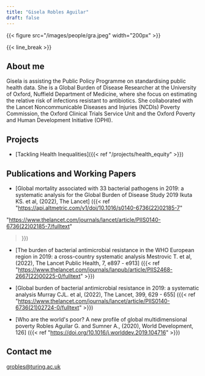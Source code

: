 ```yaml
---
title: "Gisela Robles Aguilar"
draft: false
---
```


{{< figure src="/images/people/gra.jpeg" width="200px" >}}

{{< line_break >}}

## About me

Gisela is assisting the Public Policy Programme on standardising public health data. She is a Global Burden of Disease Researcher at the University of Oxford, Nuffield Department of Medicine, where she focus on estimating the relative risk of infections resistant to antibiotics. She collaborated with the Lancet Noncommunicable Diseases and Injuries (NCDIs) Poverty Commission, the Oxford Clinical Trials Service Unit and the Oxford Poverty and Human Development Initiative (OPHI).

## Projects

* [Tackling Health Inequalities]({{< ref "/projects/health_equity" >}}) 


## Publications and Working Papers

* [Global mortality associated with 33 bacterial pathogens in 2019: a systematic analysis for the Global Burden of Disease Study 2019
Ikuta KS. et al, (2022), The Lancet] ({{< ref "https://api.altmetric.com/v1/doi/10.1016/s0140-6736(22)02185-7" 

"https://www.thelancet.com/journals/lancet/article/PIIS0140-6736(22)02185-7/fulltext" 

>}})

* [The burden of bacterial antimicrobial resistance in the WHO European region in 2019: a cross-country systematic analysis
Mestrovic T. et al, (2022), The Lancet Public Health, 7, e897 - e913] ({{< ref "https://www.thelancet.com/journals/lanpub/article/PIIS2468-2667(22)00225-0/fulltext" >}})


* [Global burden of bacterial antimicrobial resistance in 2019: a systematic analysis
Murray CJL. et al, (2022), The Lancet, 399, 629 - 655]
({{< ref "https://www.thelancet.com/journals/lancet/article/PIIS0140-6736(21)02724-0/fulltext" >}})


* [Who are the world's poor? A new profile of global multidimensional poverty
Robles Aguilar G. and Sumner A., (2020), World Development, 126]
({{< ref "https://doi.org/10.1016/j.worlddev.2019.104716" >}})


## Contact me

grobles@turing.ac.uk   
